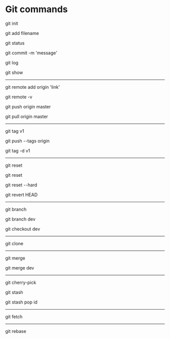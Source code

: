 # Git commands

git init

git add filename

git status

git commit -m 'message'

git log

git show

-----------------------

git remote add origin 'link'

git remote -v

git push origin master

git pull origin master

------------------------

git tag v1

git push --tags origin 

git tag -d v1

-----------------------

git reset 

git reset <commitID>

git reset --hard <CommitID>

git revert HEAD

-----------------------

git branch

git branch dev

git checkout dev

-----------------------

git clone

-----------------------

git merge

git merge dev

------------------------

git cherry-pick

git stash

git stash pop id

------------------------
  
  git fetch

------------------------

git rebase 
